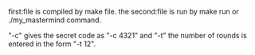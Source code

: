 first:file is compiled by make file.
the second:file is run by make run or ./my_mastermind command.

"-c" gives the secret code as "-c 4321" and "-t"
 the number of rounds is entered in the form "-t 12".
